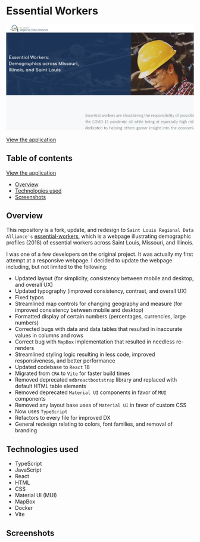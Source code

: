 # Essential Workers

<img src="/presentation/thumbnail.webp" width="650">

[View the application](https://master.dsexgnsfjzs36.amplifyapp.com/)

## Table of contents

[View the application](https://master.dsexgnsfjzs36.amplifyapp.com/)

-   [Overview](#overview)
-   [Technologies used](#technologies-used)
-   [Screenshots](#screenshots)

## Overview

This repository is a fork, update, and redesign to `Saint Louis Regional Data Alliance's` [essential-workers](https://github.com/stlrda/essential-workers), which is a webpage illustrating demographic profiles (2018) of essential workers across Saint Louis, Missouri, and Illinois.

I was one of a few developers on the original project. It was actually my first attempt at a responsive webpage. I decided to update the webpage including, but not limited to the following:

-   Updated layout (for simplicity, consistency between mobile and desktop, and overall UX)
-   Updated typography (improved consistency, contrast, and overall UX)
-   Fixed typos
-   Streamlined map controls for changing geography and measure (for improved consistency between mobile and desktop)
-   Formatted display of certain numbers (percentages, currencies, large numbers)
-   Corrected bugs with data and data tables that resulted in inaccurate values in columns and rows
-   Correct bug with `MapBox` implementation that resulted in needless re-renders
-   Streamlined styling logic resulting in less code, improved responsiveness, and better performance
-   Updated codebase to `React` 18
-   Migrated from `CRA` to `Vite` for faster build times
-   Removed deprecated `mdbreactbootstrap` library and replaced with default HTML table elements
-   Removed deprecated `Material UI` components in favor of `MUI` components
-   Removed any layout base uses of `Material UI` in favor of custom CSS
-   Now uses `TypeScript`
-   Refactors to every file for improved DX
-   General redesign relating to colors, font families, and removal of branding

## Technologies used

-   TypeScript
-   JavaScript
-   React
-   HTML
-   CSS
-   Material UI (MUI)
-   MapBox
-   Docker
-   Vite

## Screenshots
